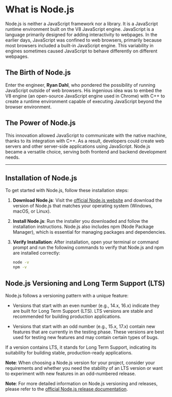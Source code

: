 # What is Node.js

Node.js is neither a JavaScript framework nor a library. It is a JavaScript runtime environment built on the V8 JavaScript engine. JavaScript is a language primarily designed for adding interactivity to webpages. In the earlier days, JavaScript was confined to web browsers, primarily because most browsers included a built-in JavaScript engine. This variability in engines sometimes caused JavaScript to behave differently on different webpages.

## The Birth of Node.js

Enter the engineer, **Ryan Dahl**, who pondered the possibility of running JavaScript outside of web browsers. His ingenious idea was to embed the V8 engine (an open-source JavaScript engine used in Chrome) with C++ to create a runtime environment capable of executing JavaScript beyond the browser environment.

## The Power of Node.js

This innovation allowed JavaScript to communicate with the native machine, thanks to its integration with C++. As a result, developers could create web servers and other server-side applications using JavaScript. Node.js became a versatile choice, serving both frontend and backend development needs.

---

## Installation of Node.js

To get started with Node.js, follow these installation steps:

1. **Download Node.js**: Visit the [official Node.js website](https://nodejs.org/) and download the version of Node.js that matches your operating system (Windows, macOS, or Linux).

2. **Install Node.js**: Run the installer you downloaded and follow the installation instructions. Node.js also includes npm (Node Package Manager), which is essential for managing packages and dependencies.

3. **Verify Installation**: After installation, open your terminal or command prompt and run the following commands to verify that Node.js and npm are installed correctly:

   ```bash
   node -v
   npm -v
## Node.js Versioning and Long Term Support (LTS)

Node.js follows a versioning pattern with a unique feature:

- Versions that start with an even number (e.g., 14.x, 16.x) indicate they are built for Long Term Support (LTS). LTS versions are stable and recommended for building production applications.

- Versions that start with an odd number (e.g., 15.x, 17.x) contain new features that are currently in the testing phase. These versions are best used for testing new features and may contain certain types of bugs.

If a version contains LTS, it stands for Long Term Support, indicating its suitability for building stable, production-ready applications.

**Note**: When choosing a Node.js version for your project, consider your requirements and whether you need the stability of an LTS version or want to experiment with new features in an odd-numbered release.

**Note**: For more detailed information on Node.js versioning and releases, please refer to the [official Node.js release documentation](https://nodejs.org/en/about/releases/).
